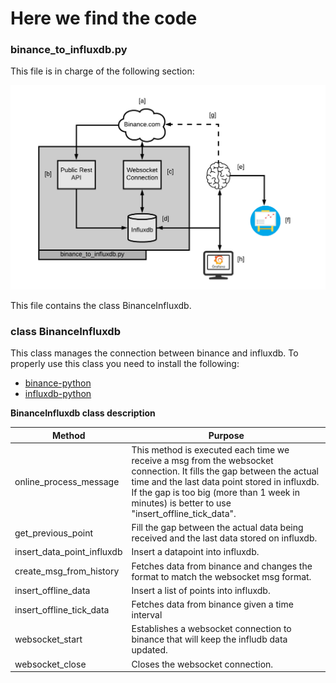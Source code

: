 # Here we find the code

### binance_to_influxdb.py

This file is in charge of the following section:

![title](../../data/images/binance_to_influxdb_diagram.png)

This file contains the class BinanceInfluxdb.

### class BinanceInfluxdb

This class manages the connection between binance and influxdb.
To properly use this class you need to install the following:

 - [binance-python](https://github.com/sammchardy/python-binance)
 - [influxdb-python](https://github.com/influxdata/influxdb-python)

**BinanceInfluxdb class description**

  **Method**                                  | **Purpose**
  ----------------------------------------| --------------------------
  online_process_message                  | This method is executed each time we receive a msg from the websocket connection. It fills the gap between the actual time and the last data point stored in influxdb. If the gap is too big (more than 1 week in minutes) is better to use "insert_offline_tick_data".
  get_previous_point                      | Fill the gap between the actual data being received and the last data stored on influxdb. 
  insert_data_point_influxdb              | Insert a datapoint into influxdb.  
  create_msg_from_history                 | Fetches data from binance and changes the format to match the websocket msg format.
  insert_offline_data                     | Insert a list of points into influxdb.
  insert_offline_tick_data                | Fetches data from binance given a time interval 
  websocket_start                         | Establishes a websocket connection to binance that will keep the infludb data updated.
  websocket_close                         | Closes the websocket connection.  

